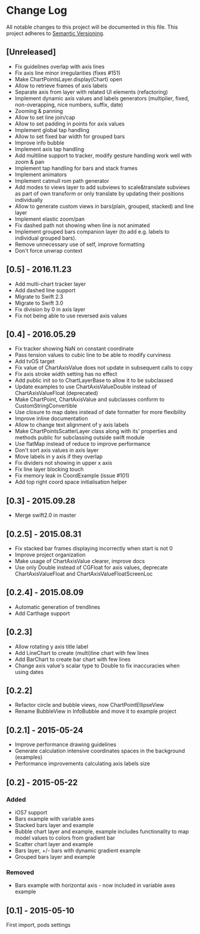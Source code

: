 # Change Log
All notable changes to this project will be documented in this file.
This project adheres to [Semantic Versioning](http://semver.org/).

## [Unreleased]
- Fix guidelines overlap with axis lines
- Fix axis line minor irregularities (fixes #151)
- Make ChartPointsLayer.display(Chart) open
- Allow to retrieve frames of axis labels
- Separate axis from layer with related UI elements (refactoring)
- Implement dynamic axis values and labels generators (multiplier, fixed, non-overapping, nice numbers, suffix, date)
- Zooming & panning
- Allow to set line join/cap
- Allow to set padding in points for axis values
- Implement global tap handling
- Allow to set fixed bar width for grouped bars
- Improve info bubble
- Implement axis tap handling
- Add multiline support to tracker, modify gesture handling work well with zoom & pan
- Implement tap handling for bars and stack frames
- Implement animators
- Implement catmull rom path generator
- Add modes to views layer to add subviews to scale&translate subviews as part of own transform or only translate by updating their positions individually
- Allow to generate custom views in bars(plain, grouped, stacked) and line layer
-	Implement elastic zoom/pan
- Fix dashed path not showing when line is not animated
- Implement grouped bars companion layer (to add e.g. labels to individual grouped bars).
-	Remove unnecessary use of self, improve formatting
-	Don't force unwrap context

## [0.5] - 2016.11.23
- Add multi-chart tracker layer
- Add dashed line support
- Migrate to Swift 2.3
- Migrate to Swift 3.0
- Fix division by 0 in axis layer
- Fix not being able to use reversed axis values

## [0.4] - 2016.05.29
- Fix tracker showing NaN on constant coordinate
- Pass tension values to cubic line to be able to modify curviness
- Add tvOS target
- Fix value of ChartAxisValue does not update in subsequent calls to copy
- Fix axis stroke width setting has no effect
- Add public init so to ChartLayerBase to allow it to be subclassed
- Update examples to use ChartAxisValueDouble instead of ChartAxisValueFloat (deprecated)
- Make ChartPoint, ChartAxisValue and subclasses conform to CustomStringConvertible
- Use closure to map dates instead of date formatter for more flexibility
- Improve inline documentation
- Allow to change text alignment of y axis labels
- Make ChartPointsScatterLayer class along with its' properties and methods public for subclassing outside swift module
- Use flatMap instead of reduce to improve performance
- Don't sort axis values in axis layer
- Move labels in y axis if they overlap
- Fix dividers not showing in upper x axis
- Fix line layer blocking touch
- Fix memory leak in CoordExample (issue #101)
- Add top right coord space initialisation helper

## [0.3] - 2015.09.28
- Merge swift2.0 in master

## [0.2.5] - 2015.08.31
- Fix stacked bar frames displaying incorrectly when start is not 0
- Improve project organization
- Make usage of ChartAxisValue clearer, improve docs
- Use only Double instead of CGFloat for axis values, deprecate ChartAxisValueFloat and ChartAxisValueFloatScreenLoc

## [0.2.4] - 2015.08.09
- Automatic generation of trendlines
- Add Carthage support

## [0.2.3]
- Allow rotating y axis title label
- Add LineChart to create (multi)line chart with few lines
- Add BarChart to create bar chart with few lines
- Change axis value's scalar type to Double to fix inaccuracies when using dates

## [0.2.2]
- Refactor circle and bubble views, now ChartPointEllipseView
- Rename BubbleView in InfoBubble and move it to example project

## [0.2.1] - 2015-05-24
- Improve performance drawing guidelines
- Generate calculation intensive coordinates spaces in the background (examples)
- Performance improvements calculating axis labels size

## [0.2] - 2015-05-22

### Added
- iOS7 support
- Bars example with variable axes
- Stacked bars layer and example
- Bubble chart layer and example, example includes functionality to map model values to colors from gradient bar
- Scatter chart layer and example
- Bars layer, +/- bars with dynamic gradient example 
- Grouped bars layer and example

### Removed
- Bars example with horizontal axis - now included in variable axes example

## [0.1] - 2015-05-10
First import, pods settings

